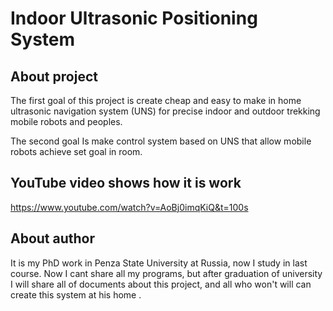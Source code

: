 # Indoor Ultrasonic Positioning System

## About project

The first goal of this project is create cheap and easy to make in home ultrasonic navigation system (UNS) for precise indoor and outdoor trekking mobile robots and peoples. 

The second goal Is make control system based on UNS that allow mobile robots achieve set goal in room.

## YouTube video shows how it is work

https://www.youtube.com/watch?v=AoBj0imqKiQ&t=100s

## About author

It is my PhD work in Penza State University at Russia, now I study in last course. Now I cant share all my programs, but after graduation of university I will share all of documents about this project, and all who won't will can create this system at his home .